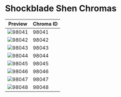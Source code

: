 # Shockblade Shen Chromas

| Preview | Chroma ID |
|---------|-----------|
| ![98041](https://raw.communitydragon.org/latest/plugins/rcp-be-lol-game-data/global/default/v1/champion-chroma-images/98/98041.png) | 98041 |
| ![98042](https://raw.communitydragon.org/latest/plugins/rcp-be-lol-game-data/global/default/v1/champion-chroma-images/98/98042.png) | 98042 |
| ![98043](https://raw.communitydragon.org/latest/plugins/rcp-be-lol-game-data/global/default/v1/champion-chroma-images/98/98043.png) | 98043 |
| ![98044](https://raw.communitydragon.org/latest/plugins/rcp-be-lol-game-data/global/default/v1/champion-chroma-images/98/98044.png) | 98044 |
| ![98045](https://raw.communitydragon.org/latest/plugins/rcp-be-lol-game-data/global/default/v1/champion-chroma-images/98/98045.png) | 98045 |
| ![98046](https://raw.communitydragon.org/latest/plugins/rcp-be-lol-game-data/global/default/v1/champion-chroma-images/98/98046.png) | 98046 |
| ![98047](https://raw.communitydragon.org/latest/plugins/rcp-be-lol-game-data/global/default/v1/champion-chroma-images/98/98047.png) | 98047 |
| ![98048](https://raw.communitydragon.org/latest/plugins/rcp-be-lol-game-data/global/default/v1/champion-chroma-images/98/98048.png) | 98048 |